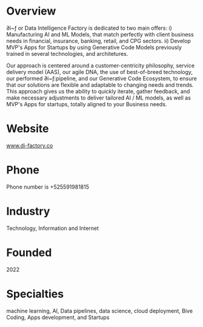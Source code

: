 # Overview
∂i~ƒ  or Data Intelligence Factory is dedicated to two main offers: 
i) Manufacturing AI and ML Models, that match perfectly with client business needs in financial, insurance, banking, retail, and CPG sectors. 
ii) Develop MVP's Apps for Startups by using Generative Code Models previously trained in several technologies, and architetures.

Our approach is centered around a customer-centricity philosophy, service delivery model (AAS), our agile DNA, the use of best-of-breed technology, our performed ∂i~ƒ:pipeline, and our Generative Code Ecosystem, to ensure that our solutions are flexible and adaptable to changing needs and trends. This approach gives us the ability to quickly iterate, gather feedback, and make necessary adjustments to deliver tailored  AI / ML models, as well as MVP's Apps for startups, totally aligned to your Business needs.

# Website
www.di-factory.co

# Phone
Phone number is +525591981815

# Industry
Technology, Information and Internet

# Founded
2022

# Specialties
machine learning, AI, Data pipelines, data science, cloud deployment, Bive Coding, Apps development, and Startups
